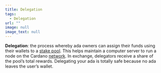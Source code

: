 ```yaml
---
title: Delegation
tags:
  - Delegation
url: ""
image: null
image_text: null
---
```


**Delegation**: the process whereby ada owners can assign their funds using their wallets to a [stake pool](https://www.essentialcardano.io/glossary/stake-pool). This helps maintain a computer server to run a node on the Cardano [network](https://www.essentialcardano.io/glossary/networking). In exchange, delegators receive a share of the pool’s total rewards. Delegating your ada is totally safe because no ada leaves the user’s wallet.
